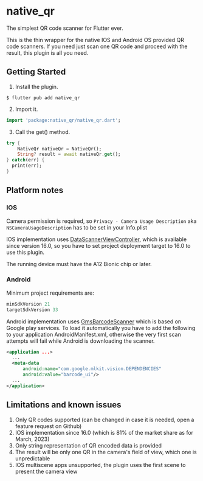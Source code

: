 # native_qr

The simplest QR code scanner for Flutter ever.

This is the thin wrapper for the native IOS and Android OS provided QR code scanners. If you need just scan one QR code and proceed with the result, this plugin is all you need.

## Getting Started

1) Install the plugin.

```shell
$ flutter pub add native_qr
```

2. Import it.
```dart
import 'package:native_qr/native_qr.dart';
```

3. Call the get() method.

```dart
try {
	NativeQr nativeQr = NativeQr();
	String? result = await nativeQr.get();  
} catch(err) {
  print(err);
}

```

## Platform notes

### IOS

Camera permission is required, so `Privacy - Camera Usage Description` aka `NSCameraUsageDescription` has to be set in your Info.plist

IOS implementation uses [DataScannerViewController]("https://developer.apple.com/documentation/visionkit/datascannerviewcontroller"), which is available since version 16.0, so you have to set project deployment target to 16.0 to use this plugin.

The running device must have the A12 Bionic chip or later.

### Android

Minimum project requirements are:

```gradle
minSdkVersion 21
targetSdkVersion 33
```

Android implementation uses [GmsBarcodeScanner](https://developers.google.com/android/reference/com/google/mlkit/vision/codescanner/GmsBarcodeScanner?hl=ru) which is based on Google play services. To load it automatically you have to add the following to your application AndroidManifest.xml, otherwise the very first scan attempts will fail while Android is downloading the scanner.

```xml
<application ...>
  ...
  <meta-data
      android:name="com.google.mlkit.vision.DEPENDENCIES"
      android:value="barcode_ui"/>
  ...
</application>
```

## Limitations and known issues

1. Only QR codes supported (can be changed in case it is needed, open a feature request on Github)
2. IOS implementation since 16.0 (which is 81% of the market share as for March, 2023)
3. Only string representation of QR encoded data is provided
4. The result will be only one QR in the camera's field of view, which one is unpredictable
5. IOS multiscene apps unsupported, the plugin uses the first scene to present the camera view
